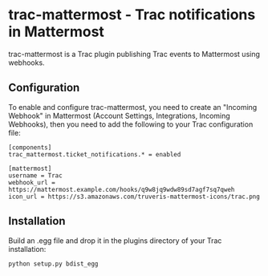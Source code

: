# trac-mattermost - Trac notifications in Mattermost

trac-mattermost is a Trac plugin publishing Trac events to Mattermost using
webhooks.

## Configuration
To enable and configure trac-mattermost, you need to create an "Incoming
Webhook" in Mattermost (Account Settings, Integrations, Incoming Webhooks),
then you need to add the following to your Trac configuration file:

    [components]
    trac_mattermost.ticket_notifications.* = enabled

    [mattermost]
    username = Trac
    webhook_url = https://mattermost.example.com/hooks/q9w8jq9wdw89sd7agf7sq7qweh
    icon_url = https://s3.amazonaws.com/truveris-mattermost-icons/trac.png

## Installation
Build an .egg file and drop it in the plugins directory of your Trac
installation:

    python setup.py bdist_egg
